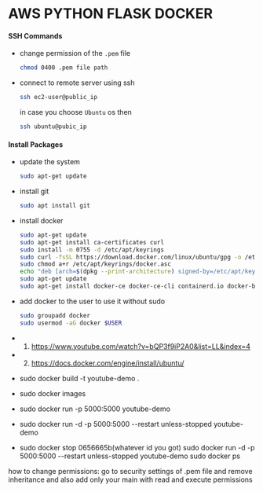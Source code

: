 # AWS PYTHON FLASK DOCKER

#### SSH Commands
* change permission of the `.pem` file
    ```bash
    chmod 0400 .pem file path
    ``` 
* connect to remote server using ssh
    ```bash
    ssh ec2-user@public_ip
    ```
    in case you choose `Ubuntu` os then
    ```bash
    ssh ubuntu@pubic_ip
    ```

#### Install Packages
* update the system
    ```bash
    sudo apt-get update
    ```
* install git
    ```bash
    sudo apt install git
    ```
* install docker
    ```bash
    sudo apt-get update
    sudo apt-get install ca-certificates curl
    sudo install -m 0755 -d /etc/apt/keyrings
    sudo curl -fsSL https://download.docker.com/linux/ubuntu/gpg -o /etc/apt/keyrings/docker.asc
    sudo chmod a+r /etc/apt/keyrings/docker.asc
    echo "deb [arch=$(dpkg --print-architecture) signed-by=/etc/apt/keyrings/docker.asc] https://download.docker.com/linux/ubuntu $(. /etc/os-release && echo "$VERSION_CODENAME") stable" | sudo tee /etc/apt/sources.list.d/docker.list > /dev/null
    sudo apt-get update
    sudo apt-get install docker-ce docker-ce-cli containerd.io docker-buildx-plugin docker-compose-plugin
    ```

* add docker to the user to use it without sudo
    ```bash
    sudo groupadd docker
    sudo usermod -aG docker $USER
    ```
- 1)  https://www.youtube.com/watch?v=bQP3f9iP2A0&list=LL&index=4
- 2) https://docs.docker.com/engine/install/ubuntu/


- sudo docker build -t youtube-demo .
- sudo docker images
- sudo docker run -p 5000:5000 youtube-demo
- sudo docker run -d -p 5000:5000 --restart unless-stopped  youtube-demo
- sudo docker stop 0656665b(whatever id you got)
sudo docker run -d -p 5000:5000 --restart unless-stopped  youtube-demo
sudo docker ps


how to change permissions:
go to security settings of .pem file and remove inheritance and also add only your main with read and execute permissions
